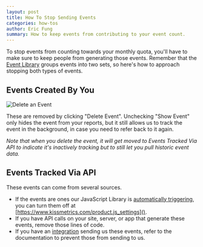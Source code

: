 ```yaml
---
layout: post
title: How To Stop Sending Events
categories: how-tos
author: Eric Fung
summary: How to keep events from contributing to your event count.
---
```

To stop events from counting towards your monthly quota, you'll have to make sure to keep people from generating those events. Remember that the [Event Library][event-lib] groups events into two sets, so here's how to approach stopping both types of events.

## Events Created By You

![Delete an Event][delete-event]

These are removed by clicking "Delete Event". Unchecking "Show Event" only hides the event from your reports, but it still allows us to track the event in the background, in case you need to refer back to it again.

*Note that when you delete the event, it will get moved to Events Tracked Via API to indicate it's inactively tracking but to still let you pull historic event data.*

## Events Tracked Via API

These events can come from several sources.

* If the events are ones our JavaScript Library is [automatically triggering][js-settings], you can turn them off at [https://www.kissmetrics.com/product.js_settings]().
* If you have API calls on your site, server, or app that generate these events, remove those lines of code.
* If you have an [integration][integration] sending us these events, refer to the documentation to prevent those from sending to us.

[event-lib]: /tools/event-library
[integration]: /integrations
[js-settings]: /apis/javascript/javascript-settings
[delete-event]: https://s3.amazonaws.com/kissmetrics-support-files/assets/how-tos/stop-events/delete-event.png
